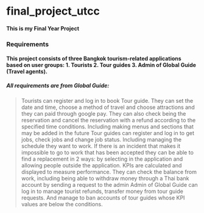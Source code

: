 # final_project_utcc
#### This is my Final Year Project 

### Requirements
#### This project consists of three Bangkok tourism-related applications based on user groups: 1. Tourists 2. Tour guides 3. Admin of Global Guide (Travel agents).
##### All requirements are from Global Guide:
  > Tourists can register and log in to book Tour guide. They can set the date and time, choose a method of travel and choose attractions and they can paid through google pay. They can also check being the reservation and cancel the reservation with a refund according to the specified time conditions. Including making menus and sections that may be added in the future
  > Tour guides can register and log in to get jobs, check jobs and change job status. Including managing the schedule they want to work. If there is an incident that makes it impossible to go to work that has been accepted they can be able to find a replacement in 2 ways: by selecting in the application and allowing people outside the application. KPIs are calculated and displayed to measure performance. They can check the balance from work, including being able to withdraw money through a Thai bank account by sending a request to the admin
   > Admin of Global Guide can log in to manage tourist refunds, transfer money from tour guide requests. And manage to ban accounts of tour guides whose KPI values are below the conditions.
   
